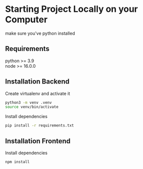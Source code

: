 # Starting Project Locally on your Computer
make sure you've python installed

## Requirements
python >= 3.9  
node >= 16.0.0

## Installation Backend
Create virtualenv and activate it

```bash
python3 -m venv .venv
source venv/bin/activate
```

Install dependencies

```bash
pip install -r requirements.txt
```
## Installation Frontend
Install dependencies

```bash
npm install
```


